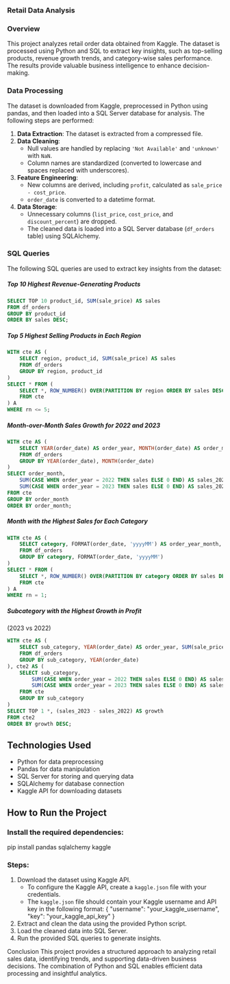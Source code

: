 ### Retail Data Analysis

### Overview
This project analyzes retail order data obtained from Kaggle. The dataset is processed using Python and SQL to extract key insights, such as top-selling products, revenue growth trends, and category-wise sales performance. The results provide valuable business intelligence to enhance decision-making.

### Data Processing
The dataset is downloaded from Kaggle, preprocessed in Python using pandas, and then loaded into a SQL Server database for analysis. The following steps are performed:

1. **Data Extraction**: The dataset is extracted from a compressed file.
2. **Data Cleaning**:
   - Null values are handled by replacing `'Not Available'` and `'unknown'` with `NaN`.
   - Column names are standardized (converted to lowercase and spaces replaced with underscores).
3. **Feature Engineering**:
   - New columns are derived, including `profit`, calculated as `sale_price - cost_price`.
   - `order_date` is converted to a datetime format.
4. **Data Storage**:
   - Unnecessary columns (`list_price`, `cost_price`, and `discount_percent`) are dropped.
   - The cleaned data is loaded into a SQL Server database (`df_orders` table) using SQLAlchemy.

### SQL Queries
The following SQL queries are used to extract key insights from the dataset:

##### Top 10 Highest Revenue-Generating Products
```sql
SELECT TOP 10 product_id, SUM(sale_price) AS sales
FROM df_orders
GROUP BY product_id
ORDER BY sales DESC;
````

##### Top 5 Highest Selling Products in Each Region
```sql
WITH cte AS (
    SELECT region, product_id, SUM(sale_price) AS sales
    FROM df_orders
    GROUP BY region, product_id
)
SELECT * FROM (
    SELECT *, ROW_NUMBER() OVER(PARTITION BY region ORDER BY sales DESC) AS rn
    FROM cte
) A
WHERE rn <= 5;
````

##### Month-over-Month Sales Growth for 2022 and 2023
```sql
WITH cte AS (
    SELECT YEAR(order_date) AS order_year, MONTH(order_date) AS order_month, SUM(sale_price) AS sales
    FROM df_orders
    GROUP BY YEAR(order_date), MONTH(order_date)
)
SELECT order_month,
    SUM(CASE WHEN order_year = 2022 THEN sales ELSE 0 END) AS sales_2022,
    SUM(CASE WHEN order_year = 2023 THEN sales ELSE 0 END) AS sales_2023
FROM cte
GROUP BY order_month
ORDER BY order_month;
````

##### Month with the Highest Sales for Each Category
```sql
WITH cte AS (
    SELECT category, FORMAT(order_date, 'yyyyMM') AS order_year_month, SUM(sale_price) AS sales
    FROM df_orders
    GROUP BY category, FORMAT(order_date, 'yyyyMM')
)
SELECT * FROM (
    SELECT *, ROW_NUMBER() OVER(PARTITION BY category ORDER BY sales DESC) AS rn
    FROM cte
) A
WHERE rn = 1;
````

##### Subcategory with the Highest Growth in Profit 
(2023 vs 2022)
```sql
WITH cte AS (
    SELECT sub_category, YEAR(order_date) AS order_year, SUM(sale_price) AS sales
    FROM df_orders
    GROUP BY sub_category, YEAR(order_date)
), cte2 AS (
    SELECT sub_category,
        SUM(CASE WHEN order_year = 2022 THEN sales ELSE 0 END) AS sales_2022,
        SUM(CASE WHEN order_year = 2023 THEN sales ELSE 0 END) AS sales_2023
    FROM cte
    GROUP BY sub_category
)
SELECT TOP 1 *, (sales_2023 - sales_2022) AS growth
FROM cte2
ORDER BY growth DESC;
````

## Technologies Used
- Python for data preprocessing
- Pandas for data manipulation
- SQL Server for storing and querying data
- SQLAlchemy for database connection
- Kaggle API for downloading datasets

## How to Run the Project
### Install the required dependencies:

pip install pandas sqlalchemy kaggle


### Steps:
1. Download the dataset using Kaggle API.
   - To configure the Kaggle API, create a `kaggle.json` file with your credentials.
   - The `kaggle.json` file should contain your Kaggle username and API key in the following format:
   {
     "username": "your_kaggle_username",
     "key": "your_kaggle_api_key"
   }
2. Extract and clean the data using the provided Python script.
3. Load the cleaned data into SQL Server.
4. Run the provided SQL queries to generate insights.

Conclusion
This project provides a structured approach to analyzing retail sales data, identifying trends, and supporting data-driven business decisions. The combination of Python and SQL enables efficient data processing and insightful analytics.
